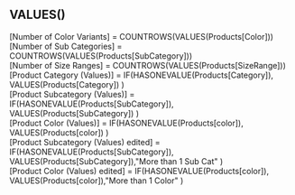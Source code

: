 ## VALUES()  
[Number of Color Variants] = COUNTROWS(VALUES(Products[Color]))  
[Number of Sub Categories] = COUNTROWS(VALUES(Products[SubCategory]))  
[Number of Size Ranges] = COUNTROWS(VALUES(Products[SizeRange]))  
[Product Category (Values)] = IF(HASONEVALUE(Products[Category]), VALUES(Products[Category]) )  
[Product Subcategory (Values)] = IF(HASONEVALUE(Products[SubCategory]), VALUES(Products[SubCategory]) )  
[Product Color (Values)] = IF(HASONEVALUE(Products[color]), VALUES(Products[color]) )  
[Product Subcategory (Values) edited] = IF(HASONEVALUE(Products[SubCategory]), VALUES(Products[SubCategory]),"More than 1 Sub Cat" )  
[Product Color (Values) edited] = IF(HASONEVALUE(Products[color]), VALUES(Products[color]),"More than 1 Color" )  